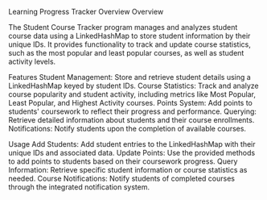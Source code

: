Learning Progress Tracker Overview
Overview

The Student Course Tracker program manages and analyzes student course data using a LinkedHashMap to store student information by their unique IDs. It provides functionality to track and update course statistics, such as the most popular and least popular courses, as well as student activity levels.

Features
    Student Management: Store and retrieve student details using a LinkedHashMap keyed by student IDs.
    Course Statistics: Track and analyze course popularity and student activity, including metrics like Most Popular, Least Popular, and Highest Activity courses.
    Points System: Add points to students' coursework to reflect their progress and performance.
    Querying: Retrieve detailed information about students and their course enrollments.
    Notifications: Notify students upon the completion of available courses.

Usage
    Add Students: Add student entries to the LinkedHashMap with their unique IDs and associated data.
    Update Points: Use the provided methods to add points to students based on their coursework progress.
    Query Information: Retrieve specific student information or course statistics as needed.
    Course Notifications: Notify students of completed courses through the integrated notification system.
